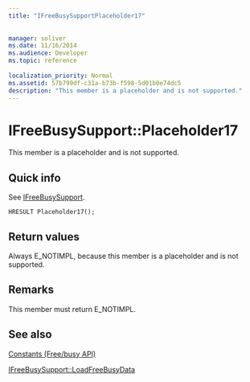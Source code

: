 ```yaml
---
title: "IFreeBusySupportPlaceholder17"
 
 
manager: soliver
ms.date: 11/16/2014
ms.audience: Developer
ms.topic: reference
 
localization_priority: Normal
ms.assetid: 57b799df-c31a-b73b-f598-5d01b0e74dc5
description: "This member is a placeholder and is not supported."
---
```


# IFreeBusySupport::Placeholder17

This member is a placeholder and is not supported.
  
## Quick info

See [IFreeBusySupport](ifreebusysupport.md).
  
```
HRESULT Placeholder17();
```

## Return values

Always E_NOTIMPL, because this member is a placeholder and is not supported.
  
## Remarks

This member must return E_NOTIMPL.
  
## See also



[Constants (Free/busy API)](constants-free-busy-api.md)
  
[IFreeBusySupport::LoadFreeBusyData](ifreebusysupport-loadfreebusydata.md)

